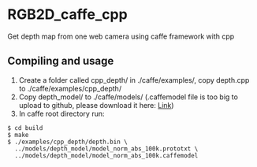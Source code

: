 # RGB2D_caffe_cpp
Get depth map from one web camera using caffe framework with cpp

## Compiling and usage

1. Create a folder called cpp_depth/ in ./caffe/examples/, copy depth.cpp to ./caffe/examples/cpp_depth/
2. Copy depth_model/ to ./caffe/models/ (.caffemodel file is too big to upload to github, please download it here: [Link](https://drive.google.com/drive/folders/1TnzjYybQYphd__v5XESVjs9_EOXt6ZWT?usp=sharing))
3. In caffe root directory run:
```
$ cd build
$ make
$ ./examples/cpp_depth/depth.bin \
  ../models/depth_model/model_norm_abs_100k.prototxt \
  ../models/depth_model/model_norm_abs_100k.caffemodel 
```

